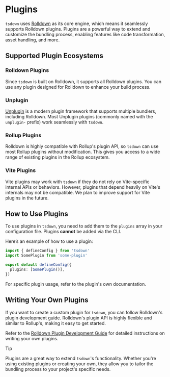# Plugins

`tsdown` uses [Rolldown](https://rolldown.rs) as its core engine, which means it seamlessly supports Rolldown plugins. Plugins are a powerful way to extend and customize the bundling process, enabling features like code transformation, asset handling, and more.

## Supported Plugin Ecosystems

### Rolldown Plugins

Since `tsdown` is built on Rolldown, it supports all Rolldown plugins. You can use any plugin designed for Rolldown to enhance your build process.

### Unplugin

[Unplugin](https://unplugin.unjs.io/) is a modern plugin framework that supports multiple bundlers, including Rolldown. Most Unplugin plugins (commonly named with the `unplugin-` prefix) work seamlessly with `tsdown`.

### Rollup Plugins

Rolldown is highly compatible with Rollup's plugin API, so `tsdown` can use most Rollup plugins without modification. This gives you access to a wide range of existing plugins in the Rollup ecosystem.

### Vite Plugins

Vite plugins may work with `tsdown` if they do not rely on Vite-specific internal APIs or behaviors. However, plugins that depend heavily on Vite's internals may not be compatible. We plan to improve support for Vite plugins in the future.

## How to Use Plugins

To use plugins in `tsdown`, you need to add them to the `plugins` array in your configuration file. Plugins **cannot** be added via the CLI.

Here’s an example of how to use a plugin:

```ts [tsdown.config.ts]
import { defineConfig } from 'tsdown'
import SomePlugin from 'some-plugin'

export default defineConfig({
  plugins: [SomePlugin()],
})
```

For specific plugin usage, refer to the plugin's own documentation.

## Writing Your Own Plugins

If you want to create a custom plugin for `tsdown`, you can follow Rolldown's plugin development guide. Rolldown's plugin API is highly flexible and similar to Rollup's, making it easy to get started.

Refer to the [Rolldown Plugin Development Guide](https://rolldown.rs/guide/plugin-development) for detailed instructions on writing your own plugins.

> [!TIP]
> Plugins are a great way to extend `tsdown`'s functionality. Whether you're using existing plugins or creating your own, they allow you to tailor the bundling process to your project's specific needs.
